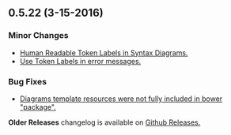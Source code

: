 ## 0.5.22 (3-15-2016)

### Minor Changes
- [Human Readable Token Labels in Syntax Diagrams.](#144)
- [Use Token Labels in error messages.](#146)

### Bug Fixes
- [Diagrams template resources were not fully included in bower "package".](#145) 

**Older Releases** changelog is available on [Github Releases.](https://github.com/SAP/chevrotain/releases)